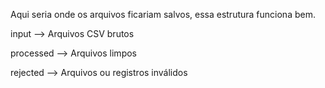 Aqui seria onde os arquivos ficariam salvos, essa estrutura funciona bem.



input --> Arquivos CSV brutos

processed --> Arquivos limpos

rejected --> Arquivos ou registros inválidos

